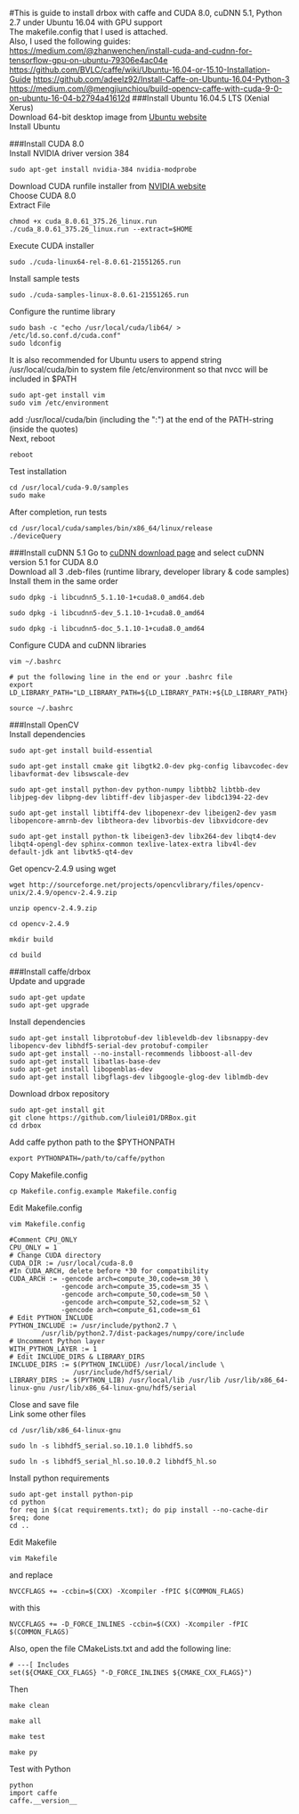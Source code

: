 #This is guide to install drbox with caffe and CUDA 8.0, cuDNN 5.1, Python 2.7 under Ubuntu 16.04 with GPU support \
The makefile.config that I used is attached. \
Also, I used the following guides:
https://medium.com/@zhanwenchen/install-cuda-and-cudnn-for-tensorflow-gpu-on-ubuntu-79306e4ac04e
https://github.com/BVLC/caffe/wiki/Ubuntu-16.04-or-15.10-Installation-Guide
https://github.com/adeelz92/Install-Caffe-on-Ubuntu-16.04-Python-3
https://medium.com/@mengjiunchiou/build-opencv-caffe-with-cuda-9-0-on-ubuntu-16-04-b2794a41612d
###Install Ubuntu 16.04.5 LTS (Xenial Xerus) \
Download 64-bit desktop image from [Ubuntu website](http://releases.ubuntu.com/16.04/) \
Install Ubuntu

###Install CUDA 8.0 \
Install NVIDIA driver version 384 
```Shell
sudo apt-get install nvidia-384 nvidia-modprobe
```
Download CUDA runfile installer from [NVIDIA website](https://developer.nvidia.com/cuda-downloads) \
Choose CUDA 8.0 \
Extract File
```Shell
chmod +x cuda_8.0.61_375.26_linux.run
./cuda_8.0.61_375.26_linux.run --extract=$HOME
```
Execute CUDA installer
```Shell
sudo ./cuda-linux64-rel-8.0.61-21551265.run
```
Install sample tests
```Shell
sudo ./cuda-samples-linux-8.0.61-21551265.run
```
Configure the runtime library
```Shell
sudo bash -c "echo /usr/local/cuda/lib64/ > /etc/ld.so.conf.d/cuda.conf"
sudo ldconfig
```
It is also recommended for Ubuntu users to append string /usr/local/cuda/bin to system file /etc/environment so that nvcc will be included in $PATH
```Shell
sudo apt-get install vim
sudo vim /etc/environment
```
add :/usr/local/cuda/bin (including the ":") at the end of the PATH-string (inside the quotes) \
Next, reboot
```Shell
reboot
```
Test installation
```Shell
cd /usr/local/cuda-9.0/samples
sudo make
```
After completion, run tests
```Shell
cd /usr/local/cuda/samples/bin/x86_64/linux/release
./deviceQuery
```
###Install cuDNN 5.1
Go to [cuDNN download page](https://developer.nvidia.com/rdp/cudnn-download) and select cuDNN version 5.1 for CUDA 8.0 \
Download all 3 .deb-files (runtime library, developer library & code samples) \
Install them in the same order
```Shell
sudo dpkg -i libcudnn5_5.1.10-1+cuda8.0_amd64.deb
```
```Shell
sudo dpkg -i libcudnn5-dev_5.1.10-1+cuda8.0_amd64
```
```Shell
sudo dpkg -i libcudnn5-doc_5.1.10-1+cuda8.0_amd64
```
Configure CUDA and cuDNN libraries
```Shell
vim ~/.bashrc
```
```Shell
# put the following line in the end or your .bashrc file
export LD_LIBRARY_PATH="LD_LIBRARY_PATH=${LD_LIBRARY_PATH:+${LD_LIBRARY_PATH}:}/usr/local/cuda/extras/CUPTI/lib64"
```
```Shell
source ~/.bashrc
```
###Install OpenCV \
Install dependencies
```Shell
sudo apt-get install build-essential

sudo apt-get install cmake git libgtk2.0-dev pkg-config libavcodec-dev libavformat-dev libswscale-dev

sudo apt-get install python-dev python-numpy libtbb2 libtbb-dev libjpeg-dev libpng-dev libtiff-dev libjasper-dev libdc1394-22-dev

sudo apt-get install libtiff4-dev libopenexr-dev libeigen2-dev yasm libopencore-amrnb-dev libtheora-dev libvorbis-dev libxvidcore-dev

sudo apt-get install python-tk libeigen3-dev libx264-dev libqt4-dev libqt4-opengl-dev sphinx-common texlive-latex-extra libv4l-dev default-jdk ant libvtk5-qt4-dev
```
Get opencv-2.4.9 using wget
```Shell
wget http://sourceforge.net/projects/opencvlibrary/files/opencv-unix/2.4.9/opencv-2.4.9.zip

unzip opencv-2.4.9.zip

cd opencv-2.4.9

mkdir build

cd build
```
###Install caffe/drbox \
Update and upgrade
```Shell
sudo apt-get update
sudo apt-get upgrade
```
Install dependencies
```Shell
sudo apt-get install libprotobuf-dev libleveldb-dev libsnappy-dev libopencv-dev libhdf5-serial-dev protobuf-compiler
sudo apt-get install --no-install-recommends libboost-all-dev
sudo apt-get install libatlas-base-dev
sudo apt-get install libopenblas-dev
sudo apt-get install libgflags-dev libgoogle-glog-dev liblmdb-dev
```
Download drbox repository
```Shell
sudo apt-get install git
git clone https://github.com/liulei01/DRBox.git
cd drbox
```
Add caffe python path to the $PYTHONPATH
```Shell
export PYTHONPATH=/path/to/caffe/python
```
Copy Makefile.config
```Shell
cp Makefile.config.example Makefile.config
```
Edit Makefile.config
```Shell
vim Makefile.config
```
```Shell
#Comment CPU_ONLY
CPU_ONLY = 1
# Change CUDA directory
CUDA_DIR := /usr/local/cuda-8.0
#In CUDA_ARCH, delete before *30 for compatibility
CUDA_ARCH := -gencode arch=compute_30,code=sm_30 \
             -gencode arch=compute_35,code=sm_35 \
             -gencode arch=compute_50,code=sm_50 \
             -gencode arch=compute_52,code=sm_52 \
             -gencode arch=compute_61,code=sm_61
# Edit PYTHON_INCLUDE
PYTHON_INCLUDE := /usr/include/python2.7 \
		/usr/lib/python2.7/dist-packages/numpy/core/include
# Uncomment Python layer
WITH_PYTHON_LAYER := 1
# Edit INCLUDE_DIRS & LIBRARY_DIRS
INCLUDE_DIRS := $(PYTHON_INCLUDE) /usr/local/include \
                /usr/include/hdf5/serial/
LIBRARY_DIRS := $(PYTHON_LIB) /usr/local/lib /usr/lib /usr/lib/x86_64-linux-gnu /usr/lib/x86_64-linux-gnu/hdf5/serial     
```
Close and save file \
Link some other files
```Shell
cd /usr/lib/x86_64-linux-gnu

sudo ln -s libhdf5_serial.so.10.1.0 libhdf5.so

sudo ln -s libhdf5_serial_hl.so.10.0.2 libhdf5_hl.so 
```
Install python requirements
```Shell
sudo apt-get install python-pip
cd python
for req in $(cat requirements.txt); do pip install --no-cache-dir $req; done
cd ..
```
Edit Makefile
```Shell
vim Makefile
```
and replace
```Shell
NVCCFLAGS += -ccbin=$(CXX) -Xcompiler -fPIC $(COMMON_FLAGS)
```
with this
```Shell
NVCCFLAGS += -D_FORCE_INLINES -ccbin=$(CXX) -Xcompiler -fPIC $(COMMON_FLAGS)
```
Also, open the file CMakeLists.txt and add the following line:
```Shell
# ---[ Includes
set(${CMAKE_CXX_FLAGS} "-D_FORCE_INLINES ${CMAKE_CXX_FLAGS}")
```
Then
```Shell
make clean
```
```Shell
make all
```
```Shell
make test
```
```Shell
make py
```
Test with Python
```
python
import caffe
caffe.__version__
```






